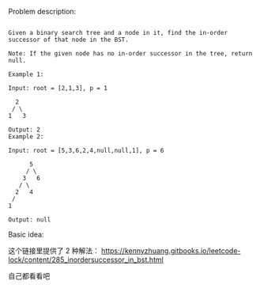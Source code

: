 
Problem description:

```

Given a binary search tree and a node in it, find the in-order successor of that node in the BST.

Note: If the given node has no in-order successor in the tree, return null.

Example 1:

Input: root = [2,1,3], p = 1

  2
 / \
1   3

Output: 2
Example 2:

Input: root = [5,3,6,2,4,null,null,1], p = 6

      5
     / \
    3   6
   / \
  2   4
 /   
1

Output: null

```

Basic idea:

这个链接里提供了 2 种解法：
https://kennyzhuang.gitbooks.io/leetcode-lock/content/285_inordersuccessor_in_bst.html

自己都看看吧
